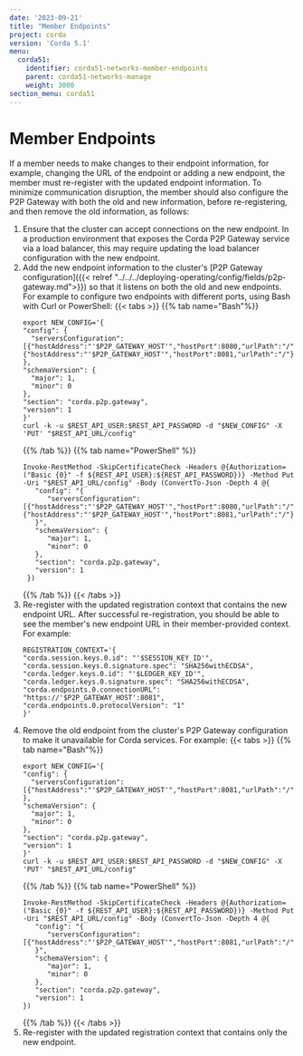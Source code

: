 ```yaml
---
date: '2023-09-21'
title: "Member Endpoints"
project: corda
version: 'Corda 5.1'
menu:
  corda51:
    identifier: corda51-networks-member-endpoints
    parent: corda51-networks-manage
    weight: 3000
section_menu: corda51
---
```

# Member Endpoints

If a member needs to make changes to their endpoint information, for example, changing the URL of the endpoint or adding a new endpoint, the member must re-register with the updated endpoint information. To minimize communication disruption, the member should also configure the P2P Gateway with both the old and new information, before re-registering, and then remove the old information, as follows:

1. Ensure that the cluster can accept connections on the new endpoint.
   In a production environment that exposes the Corda P2P Gateway service via a load balancer, this may require updating the load balancer configuration with the new endpoint.
2. Add the new endpoint information to the cluster's [P2P Gateway configuration]({{< relref "../../../deploying-operating/config/fields/p2p-gateway.md">}}) so that it listens on both the old and new endpoints. For example to configure two endpoints with different ports, using Bash with Curl or PowerShell:
   {{< tabs >}}
   {{% tab name="Bash"%}}
   ```shell
   export NEW_CONFIG='{
   "config": {
     "serversConfiguration":[{"hostAddress":"'$P2P_GATEWAY_HOST'","hostPort":8080,"urlPath":"/"}, {"hostAddress":"'$P2P_GATEWAY_HOST'","hostPort":8081,"urlPath":"/"}]
   },
   "schemaVersion": {
     "major": 1,
     "minor": 0
   },
   "section": "corda.p2p.gateway",
   "version": 1
   }'
   curl -k -u $REST_API_USER:$REST_API_PASSWORD -d "$NEW_CONFIG" -X 'PUT' "$REST_API_URL/config"
   ```
   {{% /tab %}}
   {{% tab name="PowerShell" %}}
   ```shell
   Invoke-RestMethod -SkipCertificateCheck -Headers @{Authorization=("Basic {0}" -f ${REST_API_USER}:${REST_API_PASSWORD})} -Method Put -Uri "$REST_API_URL/config" -Body (ConvertTo-Json -Depth 4 @{
      "config": "{
         "serversConfiguration":[{"hostAddress":"'$P2P_GATEWAY_HOST'","hostPort":8080,"urlPath":"/"}, {"hostAddress":"'$P2P_GATEWAY_HOST'","hostPort":8081,"urlPath":"/"}]
      }",
      "schemaVersion": {
         "major": 1,
         "minor": 0
      },
      "section": "corda.p2p.gateway",
      "version": 1
    })
   ```
   {{% /tab %}}
   {{< /tabs >}}
3. Re-register with the updated registration context that contains the new endpoint URL. After successful re-registration, you should be able to see the member's new endpoint URL in their member-provided context. For example:
   ```shell
   REGISTRATION_CONTEXT='{
   "corda.session.keys.0.id": "'$SESSION_KEY_ID'",
   "corda.session.keys.0.signature.spec": "SHA256withECDSA",
   "corda.ledger.keys.0.id": "'$LEDGER_KEY_ID'",
   "corda.ledger.keys.0.signature.spec": "SHA256withECDSA",
   "corda.endpoints.0.connectionURL": "https://'$P2P_GATEWAY_HOST':8081",
   "corda.endpoints.0.protocolVersion": "1"
   }'
   ``` 
4. Remove the old endpoint from the cluster's P2P Gateway configuration to make it unavailable for Corda services. For example:
   {{< tabs >}}
   {{% tab name="Bash"%}}
   ```shell
   export NEW_CONFIG='{
   "config": {
     "serversConfiguration":[{"hostAddress":"'$P2P_GATEWAY_HOST'","hostPort":8081,"urlPath":"/"}]
   },
   "schemaVersion": {
     "major": 1,
     "minor": 0
   },
   "section": "corda.p2p.gateway",
   "version": 1
   }'
   curl -k -u $REST_API_USER:$REST_API_PASSWORD -d "$NEW_CONFIG" -X 'PUT' "$REST_API_URL/config"
   ```
   {{% /tab %}}
   {{% tab name="PowerShell" %}}
   ```shell
   Invoke-RestMethod -SkipCertificateCheck -Headers @{Authorization=("Basic {0}" -f ${REST_API_USER}:${REST_API_PASSWORD})} -Method Put -Uri "$REST_API_URL/config" -Body (ConvertTo-Json -Depth 4 @{
      "config": "{
         "serversConfiguration":[{"hostAddress":"'$P2P_GATEWAY_HOST'","hostPort":8081,"urlPath":"/"}]
      }",
      "schemaVersion": {
         "major": 1,
         "minor": 0
      },
      "section": "corda.p2p.gateway",
      "version": 1
   })
   ```
   {{% /tab %}}
   {{< /tabs >}}
5. Re-register with the updated registration context that contains only the new endpoint.
